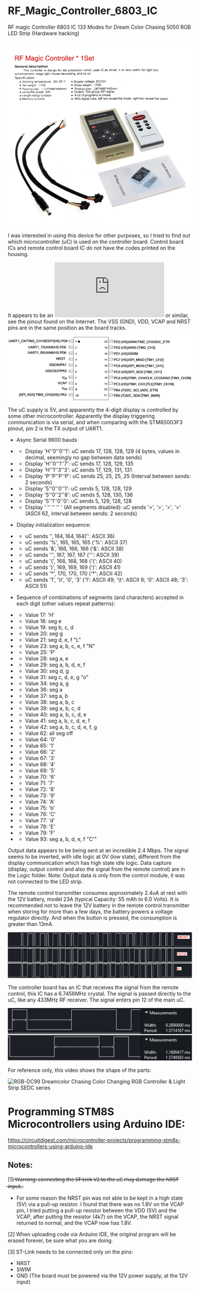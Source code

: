# RF_Magic_Controller_6803_IC
RF magic Controller 6803 IC 133 Modes for Dream Color Chasing 5050 RGB LED Strip (Hardware hacking)

![alt text](https://raw.githubusercontent.com/rtek1000/RF_Magic_Controller_6803_IC/main/Description.jpg?raw=true)

I was interested in using this device for other purposes, so I tried to find out which microcontroller (uC) is used on the controller board. Control board ICs and remote control board IC do not have the codes printed on the housing.

It appears to be an ![STM8S103F3](https://www.st.com/en/microcontrollers-microprocessors/stm8s103f3.html) or similar, see the pinout found on the Internet. The VSS (GND), VDD, VCAP and NRST pins are in the same position as the board tracks.

![alt text](https://raw.githubusercontent.com/rtek1000/RF_Magic_Controller_6803_IC/main/STM8S103F3.png?raw=true)

The uC supply is 5V, and apparently the 4-digit display is controlled by some other microcontroller.
Apparently the display triggering communication is via serial, and when comparing with the STM8S003F3 pinout, pin 2 is the TX output of UART1.
- Async Serial 9600 bauds
- - Display 'H''0''0''1': uC sends 17, 128, 128, 129 (4 bytes, values in decimal, seemingly no gap between data sends)
- - Display 'H''0''1''7': uC sends 17, 128, 129, 135
- - Display 'H''1''3''3': uC sends 17, 129, 131, 131
- - Display 'P''P''P''P': uC sends 25, 25, 25, 25 (Interval between sends: 2 seconds)
- - Display '5''0''0''1': uC sends 5, 128, 128, 129
- - Display '5''0''2''8': uC sends 5, 128, 130, 136
- - Display '5''1''0''0': uC sends 5, 129, 128, 128
- - Display ' '' '' '' ' (All segments disabled): uC sends '>', '>', '>', '>' (ASCII 62, interval between sends: 2 seconds) 

- Display initialization sequence:
- - uC sends '$', 164, 164, 164 ('$': ASCII 36)
- - uC sends '%', 165, 165, 165 ('%': ASCII 37)
- - uC sends '&', 166, 166, 166 ('&': ASCII 38)
- - uC sends ''', 167, 167, 167 (''': ASCII 39)
- - uC sends '(', 168, 168, 168 ('(': ASCII 40)
- - uC sends ')', 169, 169, 169 (')': ASCII 41)
- - uC sends '\*', 170, 170, 170 ('\*': ASCII 42)
- - uC sends '1', '\t', '0', '3' ('1': ASCII 49; '\t': ASCII 9; '0': ASCII 48; '3': ASCII 51)

- Sequence of combinations of segments (and characters) accepted in each digit (other values repeat patterns):
- - Value 17: 'H'
- - Value 18: seg e
- - Value 19: seg b, c, d
- - Value 20: seg g
- - Value 21: seg d, e, f "L"
- - Value 23: seg a, b, c, e, f "N"
- - Value 25: 'P'
- - Value 28: seg a, e
- - Value 29: seg a, b, d, e, f
- - Value 30: seg d, g
- - Value 31: seg c, d, e, g "o"
- - Value 34: seg a, g
- - Value 36: seg a
- - Value 37: seg a, b
- - Value 38: seg a, b, c
- - Value 39: seg a, b, c, d
- - Value 40: seg a, b, c, d, e
- - Value 41: seg a, b, c, d, e, f
- - Value 42: seg a, b, c, d, e, f, g
- - Value 62: all seg off
- - Value 64: '0'
- - Value 65: '1'
- - Value 66: '2'
- - Value 67: '3'
- - Value 68: '4'
- - Value 69: '5'
- - Value 70: '6'
- - Value 71: '7'
- - Value 72: '8'
- - Value 73: '9'
- - Value 74: 'A'
- - Value 75: 'b'
- - Value 76: 'C'
- - Value 77: 'd'
- - Value 78: 'E'
- - Value 79: 'F'
- - Value 93: seg a, b, d, e, f "C'"

Output data appears to be being sent at an incredible 2.4 Mbps. The signal seems to be inverted, with idle logic at 0V (low state), different from the display communication which has high state idle logic. Data capture (display, output control and also the signal from the remote control) are in the Logic folder. Note: Output data is only from the control module, it was not connected to the LED strip.

The remote control transmitter consumes approximately 2.4uA at rest with the 12V battery, model 23A (typical Capacity: 55 mAh to 6.0 Volts). It is recommended not to leave the 12V battery in the remote control transmitter when storing for more than a few days, the battery powers a voltage regulator directly. And when the button is pressed, the consumption is greater than 13mA. 

![alt text](https://raw.githubusercontent.com/rtek1000/RF_Magic_Controller_6803_IC/main/Remote_control.png?raw=true)

The controller board has an IC that receives the signal from the remote control, this IC has a 6.7458MHz crystal. The signal is passed directly to the uC, like any 433MHz RF receiver. The signal enters pin 12 of the main uC.

![alt text](https://raw.githubusercontent.com/rtek1000/RF_Magic_Controller_6803_IC/main/Remote_control2.png?raw=true)

For reference only, this video shows the shape of the parts:

![RGB-DC99 Dreamcolor Chasing Color Changing RGB Controller & Light Strip SEDC series](https://www.youtube.com/watch?v=fhb3GJJXOHg)

# Programming STM8S Microcontrollers using Arduino IDE:

https://circuitdigest.com/microcontroller-projects/programming-stm8s-microcontrollers-using-arduino-ide


## Notes:

[1]  ̶W̶a̶r̶n̶i̶n̶g̶:̶ ̶c̶o̶n̶n̶e̶c̶t̶i̶n̶g̶ ̶t̶h̶e̶ ̶S̶T̶-̶L̶i̶n̶k̶ ̶V̶2̶ ̶t̶o̶ ̶t̶h̶e̶ ̶u̶C̶ ̶m̶a̶y̶ ̶d̶a̶m̶a̶g̶e̶ ̶t̶h̶e̶ ̶N̶R̶S̶T̶ ̶i̶n̶p̶u̶t̶.̶.
- For some reason the NRST pin was not able to be kept in a high state (5V) via a pull-up resistor. I found that there was no 1.8V on the VCAP pin, I tried putting a pull-up resistor between the VDD (5V) and the VCAP, after putting the resistor (4k7) on the VCAP, the NRST signal returned to normal, and the VCAP now has 1.8V.

[2] When uploading code via Arduino IDE, the original program will be erased forever, be sure what you are doing.

[3] ST-Link needs to be connected only on the pins:
- NRST
- SWIM
- GND
(The board must be powered via the 12V power supply, at the 12V input)
